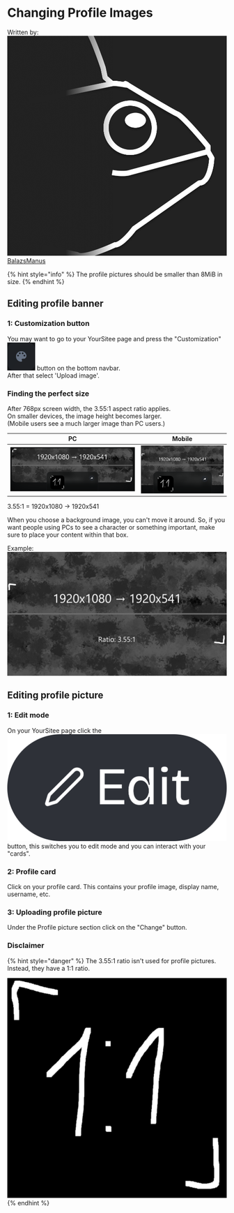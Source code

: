 # Changing Profile Images

Written by: [<img src="../.gitbook/assets/contributors/balazsmanus.png" alt="" data-size="line"> BalazsManus](../about/contributors.md#balazs)

{% hint style="info" %}
The profile pictures should be smaller than 8MiB in size.
{% endhint %}

## Editing profile banner

### 1: Customization button

You may want to go to your YourSitee page and press the "Customization" <img src="../.gitbook/assets/buttons/customization.png" alt="" data-size="line"> button on the bottom navbar.\
After that select 'Upload image'.

### Finding the perfect size

After 768px screen width, the 3.55:1 aspect ratio applies.\
On smaller devices, the image height becomes larger.\
(Mobile users see a much larger image than PC users.)

|                            PC                           |                          Mobile                         |
| :-----------------------------------------------------: | :-----------------------------------------------------: |
| ![](../.gitbook/assets/guides/profile-images/size1.png) | ![](../.gitbook/assets/guides/profile-images/size2.png) |

3.55:1 = 1920x1080 → 1920x541

When you choose a background image, you can't move it around. So, if you want people using PCs to see a character or something important, make sure to place your content within that box.

Example:\
![](../.gitbook/assets/guides/profile-images/bg.png)

## Editing profile picture

### 1: Edit mode

On your YourSitee page click the <img src="../.gitbook/assets/buttons/edit (1).png" alt="" data-size="line"> button, this switches you to edit mode and you can interact with your "cards".

### 2: Profile card

Click on your profile card. This contains your profile image, display name, username, etc.

### 3: Uploading profile picture

Under the Profile picture section click on the "Change" button.

### Disclaimer

{% hint style="danger" %}
The 3.55:1 ratio isn't used for profile pictures. Instead, they have a 1:1 ratio.

<img src="../.gitbook/assets/guides/profile-images/pfp.png" alt="" data-size="original">
{% endhint %}
